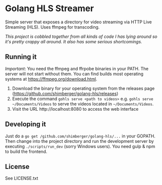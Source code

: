 # Golang HLS Streamer

Simple server that exposes a directory for video streaming via HTTP Live Streaming (HLS). Uses ffmpeg for transcoding.

*This project is cobbled together from all kinds of code I has lying around so it's pretty crappy all around. It also has some serious shortcomings.*

## Running it
*Important*: You need the ffmpeg and ffrpobe binaries in your PATH. The server will not start without them. You can find builds most operating systems at https://ffmpeg.org/download.html. 

1. Download the binary for your operating system from the releases page (https://github.com/shimberger/golang-hls/releases)
2. Execute the command `gohls serve <path to videos>` e.g. `gohls serve ~/Documents/Videos` to serve the videos located in `~/Documents/Videos`.
3. Visit the URL http://localhost:8080 to access the web interface

## Developing it
Just do a `go get /github.com/shimberger/golang-hls/...` in your GOPATH. Then change into the project directory and run the development server by executing `./scripts/run_dev` (sorry Windows users). You need gulp & npm to build the frontend.

## License

See LICENSE.txt
